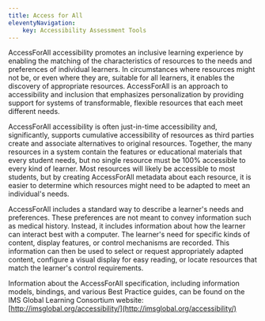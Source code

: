 ```yaml
---
title: Access for All
eleventyNavigation:
    key: Accessibility Assessment Tools
---
```

AccessForAll accessibility promotes an inclusive learning experience by enabling the matching of the characteristics of
resources to the needs and preferences of individual learners. In circumstances where resources might not be, or even
where they are, suitable for all learners, it enables the discovery of appropriate resources. AccessForAll is an
approach to accessibility and inclusion that emphasizes personalization by providing support for systems of
transformable, flexible resources that each meet different needs.

AccessForAll accessibility is often just-in-time accessibility and, significantly, supports cumulative accessibility of
resources as third parties create and associate alternatives to original resources. Together, the many resources in a
system contain the features or educational materials that every student needs, but no single resource must be 100%
accessible to every kind of learner. Most resources will likely be accessible to most students, but by creating
AccessForAll metadata about each resource, it is easier to determine which resources might need to be adapted to meet
an individual's needs.

AccessForAll includes a standard way to describe a learner's needs and preferences. These preferences are not meant to
convey information such as medical history. Instead, it includes information about how the learner can interact best
with a computer. The learner's need for specific kinds of content, display features, or control mechanisms are
recorded. This information can then be used to select or request appropriately adapted content, configure a visual
display for easy reading, or locate resources that match the learner's control requirements.

Information about the AccessForAll specification, including information models, bindings, and various Best Practice guides,
can be found on the IMS Global Learning Consortium website: [http://imsglobal.org/accessibility/](http://imsglobal.org/accessibility/)
